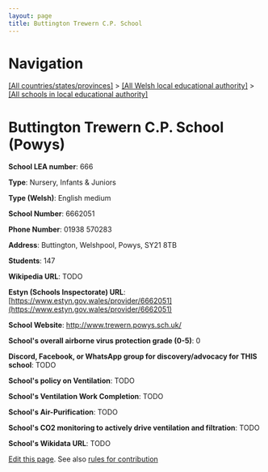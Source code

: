 ```yaml
---
layout: page
title: Buttington Trewern C.P. School
---
```

# Navigation

[[All countries/states/provinces]](../../..) > [[All Welsh local educational authority]](../..) > [[All schools in local educational authority]](..)

# Buttington Trewern C.P. School (Powys)

**School LEA number**: 666

**Type**: Nursery, Infants & Juniors

**Type (Welsh)**: English medium

**School Number**: 6662051

**Phone Number**: 01938 570283

**Address**: Buttington, Welshpool, Powys, SY21 8TB

**Students**: 147

**Wikipedia URL**: TODO

**Estyn (Schools Inspectorate) URL**: [https://www.estyn.gov.wales/provider/6662051](https://www.estyn.gov.wales/provider/6662051)

**School Website**: http://www.trewern.powys.sch.uk/

**School's overall airborne virus protection grade (0-5)**: 0

**Discord, Facebook, or WhatsApp group for discovery/advocacy for THIS school**: TODO

**School's policy on Ventilation**: TODO

**School's Ventilation Work Completion**: TODO

**School's Air-Purification**: TODO

**School's CO2 monitoring to actively drive ventilation and filtration**: TODO

**School's Wikidata URL**: TODO




[Edit this page](https://github.com/ventilate-schools/Wales/edit/prif/./Powys/Buttington_Trewern_C.P._School.md). See also [rules for contribution](../../../contribution-rules/)